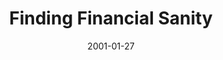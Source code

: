 ---
layout: message
category: message
series: "Millennium Makeover"
title: "Finding Financial Sanity"
date: 2001-01-27
audio-description: "Join us as we look at four areas of our lives in need of a little makeover. "
audio: ""
audio-title: "Finding Financial Sanity"
audio-duration: "&#58;"
---